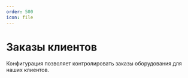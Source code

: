 ```yaml
---
order: 500
icon: file
---
```


# Заказы клиентов

Конфигурация позволяет контролировать заказы оборудования для наших клиентов.
